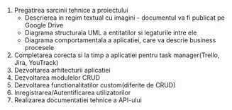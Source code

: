1. Pregatirea sarcinii tehnice a proiectului
   - Descrierea in regim textual cu imagini - documentul va fi publicat pe Google Drive
   - Diagrama structurala UML a entitatilor si legaturile intre ele
   - Diagrama comportamentala a aplicatiei, care va descrie business procesele
2. Completarea corecta si la timp a aplicatiei pentru task manager(Trello, Jira, YouTrack)
3. Dezvoltarea arhitecturii aplicatiei
4. Dezvoltarea modulelor CRUD
5. Dezvoltarea functionalitatilor custom(diferite de CRUD)
6. Inregistrarea/Autentificarea utilizatorilor
7. Realizarea documentatiei tehnice a API-ului
